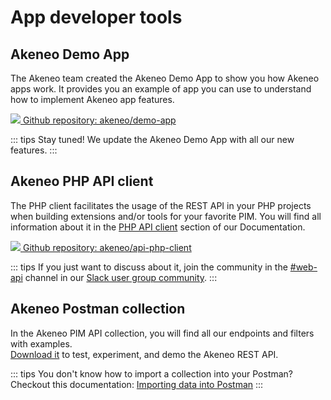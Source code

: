 # App developer tools

## Akeneo Demo App

The Akeneo team created the Akeneo Demo App to show you how Akeneo apps work. 
It provides you an example of app you can use to understand how to implement Akeneo app features. 

<a href="https://github.com/akeneo/demo-app" target="_blank"><img src="/img/icons/icon--github.png"/> Github repository: akeneo/demo-app </a>

::: tips
Stay tuned! We update the Akeneo Demo App with all our new features.
:::

## Akeneo PHP API client

The PHP client facilitates the usage of the REST API in your PHP projects when building extensions and/or tools for your favorite PIM.
You will find all information about it in the [PHP API client](/php-client/introduction.html) section of our Documentation. 

<a href="https://github.com/akeneo/api-php-client" target="_blank"><img src="/img/icons/icon--github.png"/> Github repository: akeneo/api-php-client </a>

::: tips
If you just want to discuss about it, join the community in the <a href="https://akeneopim-ug.slack.com/messages/web-api/" target="_blank">#web-api</a> channel in our <a href="https://akeneopim-ug.slack.com/" target="_blank">Slack user group community</a>.
:::

## Akeneo Postman collection

In the Akeneo PIM API collection, you will find all our endpoints and filters with examples.  
<a href="/files/Akeneo%20PIM%20API.postman_collection.json" download>Download it</a> to test, experiment, and demo the Akeneo REST API.

::: tips
You don't know how to import a collection into your Postman?  
Checkout this documentation: <a href="https://learning.postman.com/docs/getting-started/importing-and-exporting-data/#importing-data-into-postman" target="_blank">Importing data into Postman</a>
::: 